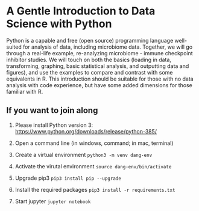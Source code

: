 # A Gentle Introduction to Data Science with Python
Python is a capable and free (open source) programming language well-suited for analysis of data, including microbiome data. Together, we will go through a real-life example, re-analyzing microbiome - immune checkpoint inhibitor studies. We will touch on both the basics (loading in data, transforming, graphing, basic statistical analysis, and outputting data and figures), and use the examples to compare and contrast with some equivalents in R. This introduction should be suitable for those with no data analysis with code experience, but have some added dimensions for those familiar with R.

## If you want to join along
1. Please install Python version 3:
https://www.python.org/downloads/release/python-385/

2. Open a command line (in windows, command; in mac, terminal)

3. Create a virtual environment
`python3 -m venv dang-env`

4. Activate the virutal environment
`source dang-env/bin/activate`

5. Upgrade pip3
`pip3 install pip --upgrade`

6. Install the required packages
`pip3 install -r requirements.txt`

7. Start jupyter
`jupyter notebook`